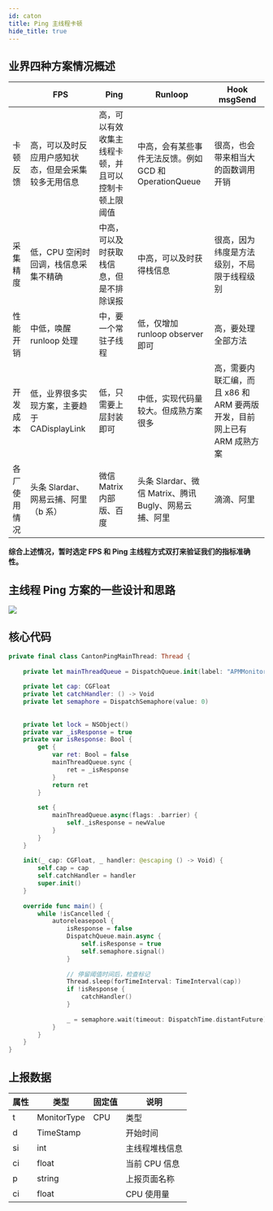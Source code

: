 ```yaml
---
id: caton
title: Ping 主线程卡顿
hide_title: true
---
```


## 业界四种方案情况概述

|   | FPS | Ping | Runloop | Hook msgSend |
| --- | --- | --- | --- | --- |
| 卡顿反馈 | 高，可以及时反应用户感知状态，但是会采集较多无用信息 | 高，可以有效收集主线程卡顿，并且可以控制卡顿上限阈值 | 中高，会有某些事件无法反馈。例如 GCD 和 OperationQueue | 很高，也会带来相当大的函数调用开销 |
| 采集精度 | 低，CPU 空闲时回调，栈信息采集不精确 | 中高，可以及时获取栈信息，但是不排除误报 | 中高，可以及时获得栈信息 | 很高，因为纬度是方法级别，不局限于线程级别 |
| 性能开销 | 中低，唤醒 runloop 处理 | 中，要一个常驻子线程 | 低，仅增加 runloop observer 即可 | 高，要处理全部方法 |
| 开发成本 | 低，业界很多实现方案，主要趋于 CADisplayLink | 低，只需要上层封装即可 | 中低，实现代码量较大。但成熟方案很多 | 高，需要内联汇编，而且 x86 和 ARM 要两版开发，目前网上已有 ARM 成熟方案 |
| 各厂使用情况 | 头条 Slardar、网易云捕、阿里（b 系） | 微信 Matrix 内部版、百度 | 头条 Slardar、微信 Matrix、腾讯 Bugly、网易云捕、阿里 | 滴滴、阿里 |


**综合上述情况，暂时选定 FPS 和 Ping 主线程方式双打来验证我们的指标准确性。**

## 主线程 Ping 方案的一些设计和思路

![](https://static.devfdg.net/static/mono-static/docs-ui/img/frame.png)

## 核心代码

```swift
private final class CantonPingMainThread: Thread {
     
    private let mainThreadQueue = DispatchQueue.init(label: "APMMonitor.CantonPingMainThread")
     
    private let cap: CGFloat
    private let catchHandler: () -> Void
    private let semaphore = DispatchSemaphore(value: 0)
     
 
    private let lock = NSObject()
    private var _isResponse = true
    private var isResponse: Bool {
        get {
            var ret: Bool = false
            mainThreadQueue.sync {
                ret = _isResponse
            }
            return ret
        }
         
        set {
            mainThreadQueue.async(flags: .barrier) {
                self._isResponse = newValue
            }
        }
    }
     
    init(_ cap: CGFloat, _ handler: @escaping () -> Void) {
        self.cap = cap
        self.catchHandler = handler
        super.init()
    }
     
    override func main() {
        while !isCancelled {
            autoreleasepool {
                isResponse = false
                DispatchQueue.main.async {
                    self.isResponse = true
                    self.semaphore.signal()
                }
                 
                // 停留阈值时间后，检查标记
                Thread.sleep(forTimeInterval: TimeInterval(cap))
                if !isResponse {
                    catchHandler()
                }
                 
                _ = semaphore.wait(timeout: DispatchTime.distantFuture)
            }
        }
    }
}
```

## 上报数据

| 属性 | 类型 | 固定值 | 说明 |
| --- | --- | --- | --- |
| t  | MonitorType | CPU | 类型 |
| d  | TimeStamp |  |  开始时间 |
| si | int |  |  主线程堆栈信息 |
| ci | float |  |  当前 CPU 信息 |
| p | string |  |  上报页面名称 |
| ci | float |  |  CPU 使用量 |

